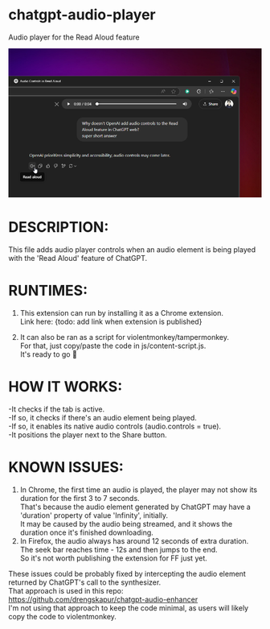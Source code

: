 # chatgpt-audio-player

Audio player for the Read Aloud feature

![Screenshot of the extension](images/promo-screenshot.png)

# DESCRIPTION:

This file adds audio player controls when an audio element is being played with the 'Read Aloud' feature of ChatGPT.

# RUNTIMES:

1. This extension can run by installing it as a Chrome extension.  
   Link here: {todo: add link when extension is published}

2. It can also be ran as a script for violentmonkey/tampermonkey.  
   For that, just copy/paste the code in js/content-script.js.  
   It's ready to go 🚀

# HOW IT WORKS:

-It checks if the tab is active.  
-If so, it checks if there's an audio element being played.  
-If so, it enables its native audio controls (audio.controls = true).  
-It positions the player next to the Share button.

# KNOWN ISSUES:

1. In Chrome, the first time an audio is played, the player may not show its duration for the first 3 to 7 seconds.  
   That's because the audio element generated by ChatGPT may have a 'duration' property of value 'Infinity', initially.  
   It may be caused by the audio being streamed, and it shows the duration once it's finished downloading.
2. In Firefox, the audio always has around 12 seconds of extra duration. The seek bar reaches time - 12s and then jumps to the end.  
   So it's not worth publishing the extension for FF just yet.

These issues could be probably fixed by intercepting the audio element returned by ChatGPT's call to the synthesizer.  
That approach is used in this repo: https://github.com/drengskapur/chatgpt-audio-enhancer  
I'm not using that approach to keep the code minimal, as users will likely copy the code to violentmonkey.

